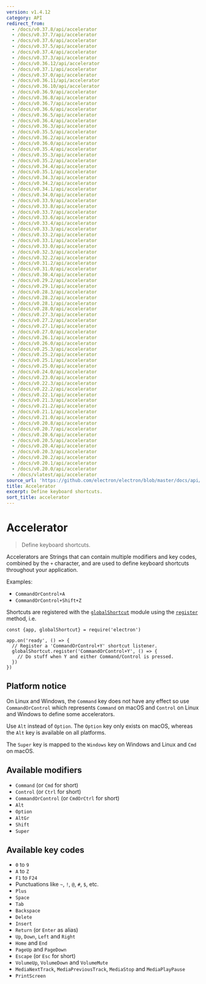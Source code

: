 ```yaml
---
version: v1.4.12
category: API
redirect_from:
  - /docs/v0.37.8/api/accelerator
  - /docs/v0.37.7/api/accelerator
  - /docs/v0.37.6/api/accelerator
  - /docs/v0.37.5/api/accelerator
  - /docs/v0.37.4/api/accelerator
  - /docs/v0.37.3/api/accelerator
  - /docs/v0.36.12/api/accelerator
  - /docs/v0.37.1/api/accelerator
  - /docs/v0.37.0/api/accelerator
  - /docs/v0.36.11/api/accelerator
  - /docs/v0.36.10/api/accelerator
  - /docs/v0.36.9/api/accelerator
  - /docs/v0.36.8/api/accelerator
  - /docs/v0.36.7/api/accelerator
  - /docs/v0.36.6/api/accelerator
  - /docs/v0.36.5/api/accelerator
  - /docs/v0.36.4/api/accelerator
  - /docs/v0.36.3/api/accelerator
  - /docs/v0.35.5/api/accelerator
  - /docs/v0.36.2/api/accelerator
  - /docs/v0.36.0/api/accelerator
  - /docs/v0.35.4/api/accelerator
  - /docs/v0.35.3/api/accelerator
  - /docs/v0.35.2/api/accelerator
  - /docs/v0.34.4/api/accelerator
  - /docs/v0.35.1/api/accelerator
  - /docs/v0.34.3/api/accelerator
  - /docs/v0.34.2/api/accelerator
  - /docs/v0.34.1/api/accelerator
  - /docs/v0.34.0/api/accelerator
  - /docs/v0.33.9/api/accelerator
  - /docs/v0.33.8/api/accelerator
  - /docs/v0.33.7/api/accelerator
  - /docs/v0.33.6/api/accelerator
  - /docs/v0.33.4/api/accelerator
  - /docs/v0.33.3/api/accelerator
  - /docs/v0.33.2/api/accelerator
  - /docs/v0.33.1/api/accelerator
  - /docs/v0.33.0/api/accelerator
  - /docs/v0.32.3/api/accelerator
  - /docs/v0.32.2/api/accelerator
  - /docs/v0.31.2/api/accelerator
  - /docs/v0.31.0/api/accelerator
  - /docs/v0.30.4/api/accelerator
  - /docs/v0.29.2/api/accelerator
  - /docs/v0.29.1/api/accelerator
  - /docs/v0.28.3/api/accelerator
  - /docs/v0.28.2/api/accelerator
  - /docs/v0.28.1/api/accelerator
  - /docs/v0.28.0/api/accelerator
  - /docs/v0.27.3/api/accelerator
  - /docs/v0.27.2/api/accelerator
  - /docs/v0.27.1/api/accelerator
  - /docs/v0.27.0/api/accelerator
  - /docs/v0.26.1/api/accelerator
  - /docs/v0.26.0/api/accelerator
  - /docs/v0.25.3/api/accelerator
  - /docs/v0.25.2/api/accelerator
  - /docs/v0.25.1/api/accelerator
  - /docs/v0.25.0/api/accelerator
  - /docs/v0.24.0/api/accelerator
  - /docs/v0.23.0/api/accelerator
  - /docs/v0.22.3/api/accelerator
  - /docs/v0.22.2/api/accelerator
  - /docs/v0.22.1/api/accelerator
  - /docs/v0.21.3/api/accelerator
  - /docs/v0.21.2/api/accelerator
  - /docs/v0.21.1/api/accelerator
  - /docs/v0.21.0/api/accelerator
  - /docs/v0.20.8/api/accelerator
  - /docs/v0.20.7/api/accelerator
  - /docs/v0.20.6/api/accelerator
  - /docs/v0.20.5/api/accelerator
  - /docs/v0.20.4/api/accelerator
  - /docs/v0.20.3/api/accelerator
  - /docs/v0.20.2/api/accelerator
  - /docs/v0.20.1/api/accelerator
  - /docs/v0.20.0/api/accelerator
  - /docs/vlatest/api/accelerator
source_url: 'https://github.com/electron/electron/blob/master/docs/api/accelerator.md'
title: Accelerator
excerpt: Define keyboard shortcuts.
sort_title: accelerator
---
```

# Accelerator

> Define keyboard shortcuts.

Accelerators are Strings that can contain multiple modifiers and key codes, combined by the `+` character, and are used to define keyboard shortcuts throughout your application.

Examples:

*   `CommandOrControl+A`
*   `CommandOrControl+Shift+Z`

Shortcuts are registered with the [`globalShortcut`]({{site.baseurl}}/docs/api/global-shortcut) module using the [`register`]({{site.baseurl}}/docs/api/global-shortcut#globalshortcutregisteraccelerator-callback) method, i.e.

    const {app, globalShortcut} = require('electron')

    app.on('ready', () => {
      // Register a 'CommandOrControl+Y' shortcut listener.
      globalShortcut.register('CommandOrControl+Y', () => {
        // Do stuff when Y and either Command/Control is pressed.
      })
    })

## Platform notice

On Linux and Windows, the `Command` key does not have any effect so use `CommandOrControl` which represents `Command` on macOS and `Control` on Linux and Windows to define some accelerators.

Use `Alt` instead of `Option`. The `Option` key only exists on macOS, whereas the `Alt` key is available on all platforms.

The `Super` key is mapped to the `Windows` key on Windows and Linux and `Cmd` on macOS.

## Available modifiers

*   `Command` (or `Cmd` for short)
*   `Control` (or `Ctrl` for short)
*   `CommandOrControl` (or `CmdOrCtrl` for short)
*   `Alt`
*   `Option`
*   `AltGr`
*   `Shift`
*   `Super`

## Available key codes

*   `0` to `9`
*   `A` to `Z`
*   `F1` to `F24`
*   Punctuations like `~`, `!`, `@`, `#`, `$`, etc.
*   `Plus`
*   `Space`
*   `Tab`
*   `Backspace`
*   `Delete`
*   `Insert`
*   `Return` (or `Enter` as alias)
*   `Up`, `Down`, `Left` and `Right`
*   `Home` and `End`
*   `PageUp` and `PageDown`
*   `Escape` (or `Esc` for short)
*   `VolumeUp`, `VolumeDown` and `VolumeMute`
*   `MediaNextTrack`, `MediaPreviousTrack`, `MediaStop` and `MediaPlayPause`
*   `PrintScreen`

